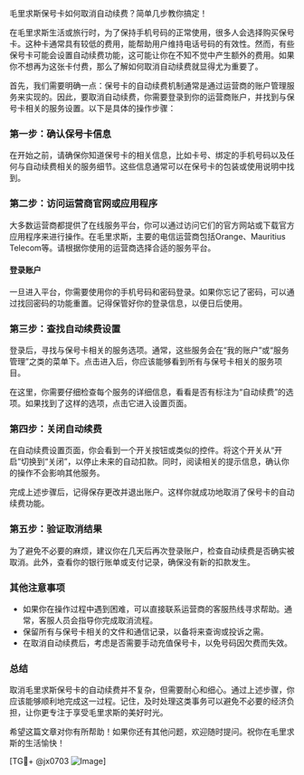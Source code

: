 毛里求斯保号卡如何取消自动续费？简单几步教你搞定！

在毛里求斯生活或旅行时，为了保持手机号码的正常使用，很多人会选择购买保号卡。这种卡通常具有较低的费用，能帮助用户维持电话号码的有效性。然而，有些保号卡可能会设置自动续费功能，这可能让你在不知不觉中产生额外的费用。如果你不想再为这张卡付费，那么了解如何取消自动续费就显得尤为重要了。

首先，我们需要明确一点：保号卡的自动续费机制通常是通过运营商的账户管理服务来实现的。因此，要取消自动续费，你需要登录到你的运营商账户，并找到与保号卡相关的服务设置。以下是具体的操作步骤：

### 第一步：确认保号卡信息
在开始之前，请确保你知道保号卡的相关信息，比如卡号、绑定的手机号码以及任何与自动续费相关的服务细节。这些信息通常可以在保号卡的包装或使用说明中找到。

### 第二步：访问运营商官网或应用程序
大多数运营商都提供了在线服务平台，你可以通过访问它们的官方网站或下载官方应用程序来进行操作。在毛里求斯，主要的电信运营商包括Orange、Mauritius Telecom等。请根据你使用的运营商选择合适的服务平台。

#### 登录账户
一旦进入平台，你需要使用你的手机号码和密码登录。如果你忘记了密码，可以通过找回密码的功能重置。记得保管好你的登录信息，以便日后使用。

### 第三步：查找自动续费设置
登录后，寻找与保号卡相关的服务选项。通常，这些服务会在“我的账户”或“服务管理”之类的菜单下。点击进入后，你应该能够看到所有与保号卡相关的服务项目。

在这里，你需要仔细检查每个服务的详细信息，看看是否有标注为“自动续费”的选项。如果找到了这样的选项，点击它进入设置页面。

### 第四步：关闭自动续费
在自动续费设置页面，你会看到一个开关按钮或类似的控件。将这个开关从“开启”切换到“关闭”，以停止未来的自动扣款。同时，阅读相关的提示信息，确认你的操作不会影响其他服务。

完成上述步骤后，记得保存更改并退出账户。这样你就成功地取消了保号卡的自动续费功能。

### 第五步：验证取消结果
为了避免不必要的麻烦，建议你在几天后再次登录账户，检查自动续费是否确实被取消。此外，查看你的银行账单或支付记录，确保没有新的扣款发生。

### 其他注意事项
- 如果你在操作过程中遇到困难，可以直接联系运营商的客服热线寻求帮助。通常，客服人员会指导你完成取消流程。
- 保留所有与保号卡相关的文件和通信记录，以备将来查询或投诉之需。
- 在取消自动续费后，考虑是否需要手动充值保号卡，以免号码因欠费而失效。

### 总结
取消毛里求斯保号卡的自动续费并不复杂，但需要耐心和细心。通过上述步骤，你应该能够顺利地完成这一过程。记住，及时处理这类事务可以避免不必要的经济负担，让你更专注于享受毛里求斯的美好时光。

希望这篇文章对你有所帮助！如果你还有其他问题，欢迎随时提问。祝你在毛里求斯的生活愉快！

[TG💪+ @jx0703 ![Image](https://github.com/user-attachments/assets/dbca1d08-cadb-493c-b0ec-ad6f7a83f270)]